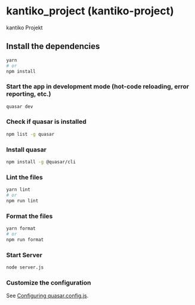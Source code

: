 # kantiko_project (kantiko-project)

kantiko Projekt

## Install the dependencies
```bash
yarn
# or
npm install
```

### Start the app in development mode (hot-code reloading, error reporting, etc.)
```bash
quasar dev
```

### Check if quasar is installed 
```bash
npm list -g quasar
```

### Install quasar
```bash
npm install -g @quasar/cli
```
### Lint the files
```bash
yarn lint
# or
npm run lint
```


### Format the files
```bash
yarn format
# or
npm run format
```



### Start Server
```bash
node server.js
```

### Customize the configuration
See [Configuring quasar.config.js](https://v2.quasar.dev/quasar-cli-webpack/quasar-config-js).

